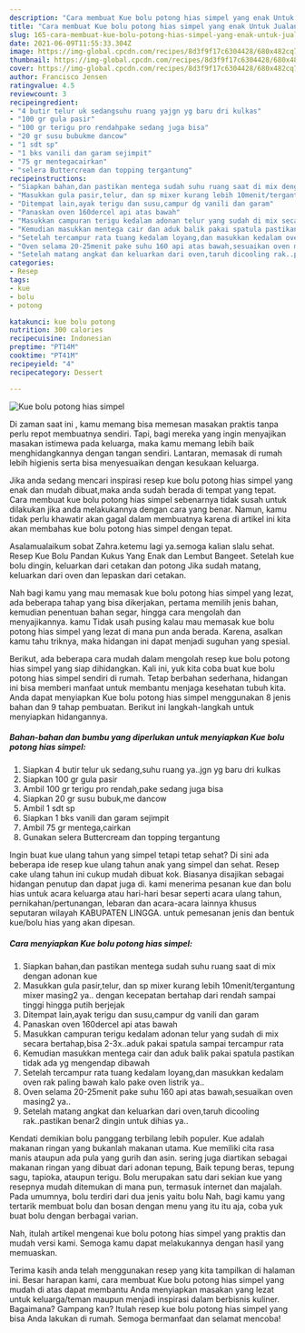 ```yaml
---
description: "Cara membuat Kue bolu potong hias simpel yang enak Untuk Jualan"
title: "Cara membuat Kue bolu potong hias simpel yang enak Untuk Jualan"
slug: 165-cara-membuat-kue-bolu-potong-hias-simpel-yang-enak-untuk-jualan
date: 2021-06-09T11:55:33.304Z
image: https://img-global.cpcdn.com/recipes/8d3f9f17c6304428/680x482cq70/kue-bolu-potong-hias-simpel-foto-resep-utama.jpg
thumbnail: https://img-global.cpcdn.com/recipes/8d3f9f17c6304428/680x482cq70/kue-bolu-potong-hias-simpel-foto-resep-utama.jpg
cover: https://img-global.cpcdn.com/recipes/8d3f9f17c6304428/680x482cq70/kue-bolu-potong-hias-simpel-foto-resep-utama.jpg
author: Francisco Jensen
ratingvalue: 4.5
reviewcount: 3
recipeingredient:
- "4 butir telur uk sedangsuhu ruang yajgn yg baru dri kulkas"
- "100 gr gula pasir"
- "100 gr terigu pro rendahpake sedang juga bisa"
- "20 gr susu bubukme dancow"
- "1 sdt sp"
- "1 bks vanili dan garam sejimpit"
- "75 gr mentegacairkan"
- "selera Buttercream dan topping tergantung"
recipeinstructions:
- "Siapkan bahan,dan pastikan mentega sudah suhu ruang saat di mix dengan adonan kue"
- "Masukkan gula pasir,telur, dan sp mixer kurang lebih 10menit/tergantung mixer masing2 ya.. dengan kecepatan bertahap dari rendah sampai tinggi hingga putih berjejak"
- "Ditempat lain,ayak terigu dan susu,campur dg vanili dan garam"
- "Panaskan oven 160dercel api atas bawah"
- "Masukkan campuran terigu kedalam adonan telur yang sudah di mix secara bertahap,bisa 2-3x..aduk pakai spatula sampai tercampur rata"
- "Kemudian masukkan mentega cair dan aduk balik pakai spatula pastikan tidak ada yg mengendap dibawah"
- "Setelah tercampur rata tuang kedalam loyang,dan masukkan kedalam oven rak paling bawah kalo pake oven listrik ya.."
- "Oven selama 20-25menit pake suhu 160 api atas bawah,sesuaikan oven masing2 ya.."
- "Setelah matang angkat dan keluarkan dari oven,taruh dicooling rak..pastikan benar2 dingin untuk dihias ya.."
categories:
- Resep
tags:
- kue
- bolu
- potong

katakunci: kue bolu potong 
nutrition: 300 calories
recipecuisine: Indonesian
preptime: "PT14M"
cooktime: "PT41M"
recipeyield: "4"
recipecategory: Dessert

---
```



![Kue bolu potong hias simpel](https://img-global.cpcdn.com/recipes/8d3f9f17c6304428/680x482cq70/kue-bolu-potong-hias-simpel-foto-resep-utama.jpg)

Di zaman  saat ini , kamu memang bisa memesan masakan praktis tanpa perlu repot membuatnya sendiri. Tapi, bagi mereka yang ingin menyajikan masakan istimewa pada keluarga, maka kamu memang lebih baik menghidangkannya dengan tangan sendiri. Lantaran, memasak di rumah lebih higienis serta bisa menyesuaikan dengan kesukaan keluarga.

Jika anda sedang mencari inspirasi resep kue bolu potong hias simpel yang enak dan mudah dibuat,maka anda sudah berada di tempat yang tepat. Cara membuat kue bolu potong hias simpel  sebenarnya tidak susah untuk dilakukan jika anda melakukannya dengan cara yang benar. Namun, kamu tidak perlu khawatir akan gagal dalam membuatnya 
karena di artikel ini kita akan membahas kue bolu potong hias simpel dengan tepat.  

Asalamualaikum sobat Zahra.ketemu lagi ya.semoga kalian slalu sehat. Resep Kue Bolu Pandan Kukus Yang Enak dan Lembut Bangeet. Setelah kue bolu dingin, keluarkan dari cetakan dan potong Jika sudah matang, keluarkan dari oven dan lepaskan dari cetakan.

Nah bagi kamu yang mau memasak kue bolu potong hias simpel yang lezat, ada beberapa tahap yang bisa dikerjakan, pertama memilih jenis bahan, kemudian penentuan bahan segar, hingga cara mengolah dan menyajikannya. kamu Tidak usah pusing kalau mau memasak kue bolu potong hias simpel yang lezat di mana pun anda berada. Karena, asalkan kamu  tahu triknya, maka hidangan ini dapat menjadi suguhan yang spesial.

Berikut, ada beberapa cara mudah dalam mengolah resep kue bolu potong hias simpel yang siap dihidangkan. Kali ini, yuk kita coba buat kue bolu potong hias simpel sendiri di rumah. Tetap berbahan sederhana, hidangan ini bisa memberi manfaat untuk membantu menjaga kesehatan tubuh kita. Anda dapat menyiapkan Kue bolu potong hias simpel menggunakan 8 jenis bahan dan 9 tahap pembuatan. Berikut ini langkah-langkah untuk menyiapkan hidangannya.

<!--inarticleads1-->

##### Bahan-bahan dan bumbu yang diperlukan untuk menyiapkan Kue bolu potong hias simpel:

1. Siapkan 4 butir telur uk sedang,suhu ruang ya..jgn yg baru dri kulkas
1. Siapkan 100 gr gula pasir
1. Ambil 100 gr terigu pro rendah,pake sedang juga bisa
1. Siapkan 20 gr susu bubuk,me dancow
1. Ambil 1 sdt sp
1. Siapkan 1 bks vanili dan garam sejimpit
1. Ambil 75 gr mentega,cairkan
1. Gunakan selera Buttercream dan topping tergantung


Ingin buat kue ulang tahun yang simpel tetapi tetap sehat? Di sini ada beberapa ide resep kue ulang tahun anak yang simpel dan sehat. Resep cake ulang tahun ini cukup mudah dibuat kok. Biasanya disajikan sebagai hidangan penutup dan dapat juga di. kami menerima pesanan kue dan bolu hias untuk acara keluarga atau hari-hari besar seperti acara ulang tahun, pernikahan/pertunangan, lebaran dan acara-acara lainnya khusus seputaran wilayah KABUPATEN LINGGA. untuk pemesanan jenis dan bentuk kue/bolu hias yang akan dipesan. 

<!--inarticleads2-->

##### Cara menyiapkan Kue bolu potong hias simpel:

1. Siapkan bahan,dan pastikan mentega sudah suhu ruang saat di mix dengan adonan kue
1. Masukkan gula pasir,telur, dan sp mixer kurang lebih 10menit/tergantung mixer masing2 ya.. dengan kecepatan bertahap dari rendah sampai tinggi hingga putih berjejak
1. Ditempat lain,ayak terigu dan susu,campur dg vanili dan garam
1. Panaskan oven 160dercel api atas bawah
1. Masukkan campuran terigu kedalam adonan telur yang sudah di mix secara bertahap,bisa 2-3x..aduk pakai spatula sampai tercampur rata
1. Kemudian masukkan mentega cair dan aduk balik pakai spatula pastikan tidak ada yg mengendap dibawah
1. Setelah tercampur rata tuang kedalam loyang,dan masukkan kedalam oven rak paling bawah kalo pake oven listrik ya..
1. Oven selama 20-25menit pake suhu 160 api atas bawah,sesuaikan oven masing2 ya..
1. Setelah matang angkat dan keluarkan dari oven,taruh dicooling rak..pastikan benar2 dingin untuk dihias ya..


Kendati demikian bolu panggang terbilang lebih populer. Kue adalah makanan ringan yang bukanlah makanan utama. Kue memiliki cita rasa manis ataupun ada pula yang gurih dan asin. sering juga diartikan sebagai makanan ringan yang dibuat dari adonan tepung, Baik tepung beras, tepung sagu, tapioka, ataupun terigu. Bolu merupakan satu dari sekian kue yang resepnya mudah ditemukan di mana pun, termasuk internet dan majalah. Pada umumnya, bolu terdiri dari dua jenis yaitu bolu Nah, bagi kamu yang tertarik membuat bolu dan bosan dengan menu yang itu itu aja, coba yuk buat bolu dengan berbagai varian. 

Nah, itulah artikel mengenai  kue bolu potong hias simpel  yang praktis dan mudah versi kami. Semoga kamu dapat melakukannya dengan hasil yang memuaskan. 

Terima kasih anda telah menggunakan resep yang kita tampilkan di halaman ini. Besar harapan kami, cara membuat  Kue bolu potong hias simpel yang mudah di atas dapat membantu Anda menyiapkan masakan yang lezat untuk keluarga/teman maupun menjadi inspirasi dalam berbisnis kuliner. Bagaimana? Gampang kan? Itulah resep kue bolu potong hias simpel yang bisa Anda lakukan di rumah. Semoga bermanfaat dan selamat mencoba!

